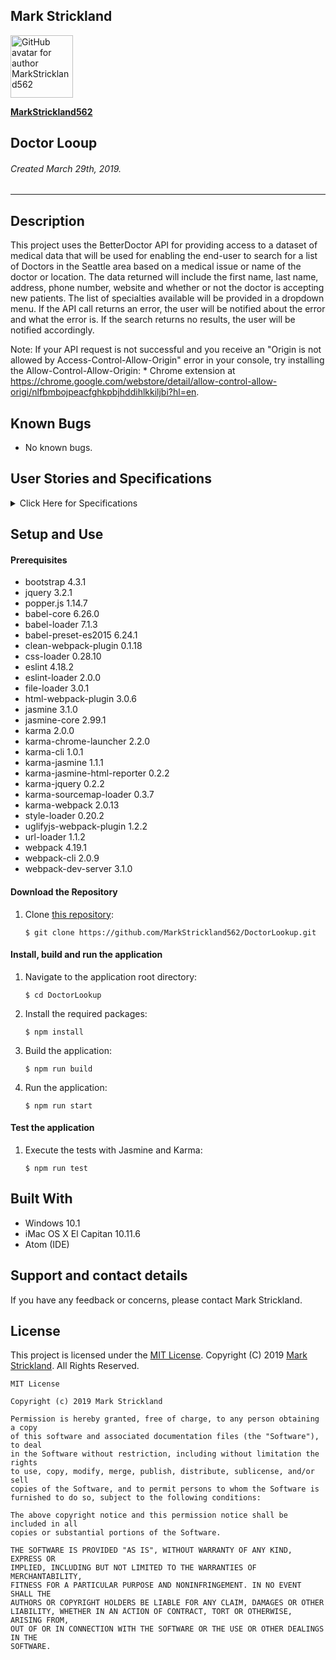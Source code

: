 ## **Mark Strickland**

[<img src="https://avatars1.githubusercontent.com/u/46455727?s=400&v=4" width=100 alt="GitHub avatar for author MarkStrickland562">](https://github.com/MarkStrickland562)

[**MarkStrickland562**](https://github.com/MarkStrickland562)

## **Doctor Looup**

###### Created March 29th, 2019.

----------

## Description
This project uses the BetterDoctor API for providing access to a dataset of medical data that will be used for enabling the end-user to search
for a list of Doctors in the Seattle area based on a medical issue or name of the doctor or location. The data returned will include the first name, last
name, address, phone number, website and whether or not the doctor is accepting new patients. The list of specialties available will be provided in a
dropdown menu. If the API call returns an error, the user will be notified about the error and what the error is. If the search returns no results,
the user will be notified accordingly.

Note: If your API request is not successful and you receive an "Origin is not allowed by Access-Control-Allow-Origin" error in your console,
try installing the Allow-Control-Allow-Origin: * Chrome extension at https://chrome.google.com/webstore/detail/allow-control-allow-origi/nlfbmbojpeacfghkpbjhddihlkkiljbi?hl=en.

## Known Bugs

* No known bugs.

## User Stories and Specifications

<details>
  <summary>Click Here for Specifications</summary>

  <table>
    <tr>
      <th>Specification 01</th>
      <th></th>
    </tr>
    <tr>
      <td>Behavior</td>
      <td>The application will require that the end-user enter search criteria. If no criteria are entered, the user will be alerted</td>
    </tr>
    <tr>
      <td>Input</td>
      <td>No search criteria</td>
    </tr>
    <tr>
      <td>Output</td>
      <td>A message indicating that search criteria are required</td>
    </tr>
  </table>


  <table>
    <tr>
      <th>Specification 02</th>
      <th></th>
    </tr>
    <tr>
      <td>Behavior</td>
      <td>The application will query the BetterDoctor API for a list of doctors based on first or last name</td>
    </tr>
    <tr>
      <td>Input</td>
      <td>Name of a doctor</td>
    </tr>
    <tr>
      <td>Output</td>
      <td>Information about that doctor if it exists</td>
    </tr>
  </table>

  <table>
    <tr>
      <th>Specification 03</th>
      <th></th>
    </tr>
    <tr>
      <td>Behavior</td>
      <td>The application will query the BetterDoctor API for a list of doctors based on medical issue</td>
    </tr>
    <tr>
      <td>Input</td>
      <td>A medical issue</td>
    </tr>
    <tr>
      <td>Output</td>
      <td>A list of doctors who can treat the medical issue</td>
    </tr>
  </table>

  <table>
    <tr>
      <th>Specification 04</th>
      <th></th>
    </tr>
    <tr>
      <td>Behavior</td>
      <td>The application will query the BetterDoctor API for a list of doctors based on location</td>
    </tr>
    <tr>
      <td>Input</td>
      <td>A location</td>
    </tr>
    <tr>
      <td>Output</td>
      <td>A list of doctors who are located in that location</td>
    </tr>
  </table>

  <table>
    <tr>
      <th>Specification 05</th>
      <th></th>
    </tr>
    <tr>
      <td>Behavior</td>
      <td>The application will query the BetterDoctor API for a list of doctors based on specialty</td>
    </tr>
    <tr>
      <td>Input</td>
      <td>A location</td>
    </tr>
    <tr>
      <td>Output</td>
      <td>A list of doctors who have that specialty</td>
    </tr>
  </table>

  <table>
    <tr>
      <th>Specification 06</th>
      <th></th>
    </tr>
    <tr>
      <td>Behavior</td>
      <td>If the search returns data, the list of doctors will include first name, last name, phone number, website, and whether the doctor is accepting new patients</td>
    </tr>
    <tr>
      <td>Input</td>
      <td>Search criteria that will return data</td>
    </tr>
    <tr>
      <td>Output</td>
      <td>Doctor(s) first name, last name, phone number, website, and if the doctor(s) are accepting new patients</td>
    </tr>
  </table>

  <table>
    <tr>
      <th>Specification 07</th>
      <th></th>
    </tr>
    <tr>
      <td>Behavior</td>
      <td>If the API call returns an error, the user will be notified about the error and what the error is.</td>
    </tr>
    <tr>
      <td>Input</td>
      <td>A misspelled version of the API's URL</td>
    </tr>
    <tr>
      <td>Output</td>
      <td>An error number and message</td>
    </tr>
  </table>

  <table>
    <tr>
      <th>Specification 08</th>
      <th></th>
    </tr>
    <tr>
      <td>Behavior</td>
      <td>If the API call returns no data, the user will be notified accordingly</td>
    </tr>
    <tr>
      <td>Input</td>
      <td>A search guaranteed to not return data</td>
    </tr>
    <tr>
      <td>Output</td>
      <td>A message indicating that no doctors were found that meet the search criteria</td>
    </tr>      
  </table>
</details>

## Setup and Use

#### Prerequisites
* bootstrap 4.3.1
* jquery 3.2.1
* popper.js 1.14.7
* babel-core 6.26.0
* babel-loader 7.1.3
* babel-preset-es2015 6.24.1
* clean-webpack-plugin 0.1.18
* css-loader 0.28.10
* eslint 4.18.2
* eslint-loader 2.0.0
* file-loader 3.0.1
* html-webpack-plugin 3.0.6
* jasmine 3.1.0
* jasmine-core 2.99.1
* karma 2.0.0
* karma-chrome-launcher 2.2.0
* karma-cli 1.0.1
* karma-jasmine 1.1.1
* karma-jasmine-html-reporter 0.2.2
* karma-jquery 0.2.2
* karma-sourcemap-loader 0.3.7
* karma-webpack 2.0.13
* style-loader 0.20.2
* uglifyjs-webpack-plugin 1.2.2
* url-loader 1.1.2
* webpack 4.19.1
* webpack-cli 2.0.9
* webpack-dev-server 3.1.0


#### Download the Repository
1. Clone [this repository](https://github.com/MarkStrickland562/DoctorLooup):

       $ git clone https://github.com/MarkStrickland562/DoctorLookup.git

#### Install, build and run the application
1. Navigate to the application root directory:

       $ cd DoctorLookup
2. Install the required packages:

       $ npm install
3. Build the application:

       $ npm run build
4. Run the application:

       $ npm run start

#### Test the application
1. Execute the tests with Jasmine and Karma:

       $ npm run test

## Built With

* Windows 10.1
* iMac OS X El Capitan 10.11.6
* Atom (IDE)

## Support and contact details

If you have any feedback or concerns, please contact Mark Strickland.

## License

This project is licensed under the [MIT License](https://opensource.org/licenses/MIT). Copyright (C) 2019 [Mark Strickland](https://github.com/MarkStrickland562). All Rights Reserved.
```
MIT License

Copyright (c) 2019 Mark Strickland

Permission is hereby granted, free of charge, to any person obtaining a copy
of this software and associated documentation files (the "Software"), to deal
in the Software without restriction, including without limitation the rights
to use, copy, modify, merge, publish, distribute, sublicense, and/or sell
copies of the Software, and to permit persons to whom the Software is
furnished to do so, subject to the following conditions:

The above copyright notice and this permission notice shall be included in all
copies or substantial portions of the Software.

THE SOFTWARE IS PROVIDED "AS IS", WITHOUT WARRANTY OF ANY KIND, EXPRESS OR
IMPLIED, INCLUDING BUT NOT LIMITED TO THE WARRANTIES OF MERCHANTABILITY,
FITNESS FOR A PARTICULAR PURPOSE AND NONINFRINGEMENT. IN NO EVENT SHALL THE
AUTHORS OR COPYRIGHT HOLDERS BE LIABLE FOR ANY CLAIM, DAMAGES OR OTHER
LIABILITY, WHETHER IN AN ACTION OF CONTRACT, TORT OR OTHERWISE, ARISING FROM,
OUT OF OR IN CONNECTION WITH THE SOFTWARE OR THE USE OR OTHER DEALINGS IN THE
SOFTWARE.
```
